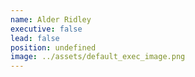 ```yaml
---
name: Alder Ridley
executive: false
lead: false
position: undefined
image: ../assets/default_exec_image.png
---
```

